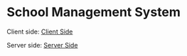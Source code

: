 # School Management System

Client side: [Client Side](https://github.com/abu-kausar/school-management-system)

Server side: [Server Side](https://github.com/abu-kausar/school-management-system)
